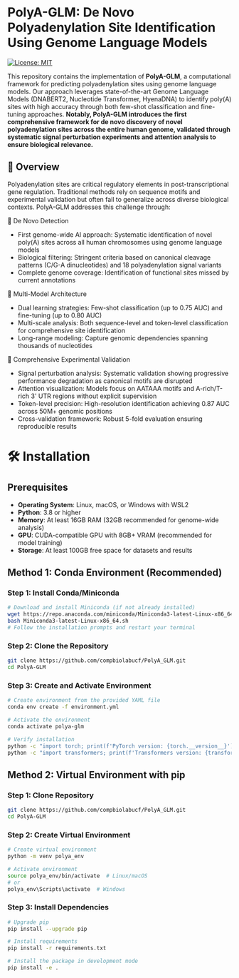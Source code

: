 # PolyA-GLM: De Novo Polyadenylation Site Identification Using Genome Language Models
[![License: MIT](https://img.shields.io/badge/License-MIT-yellow.svg)](https://opensource.org/licenses/MIT)

This repository contains the implementation of **PolyA-GLM**, a computational framework for predicting polyadenylation sites using genome language models. Our approach leverages state-of-the-art Genome Language Models (DNABERT2, Nucleotide Transformer, HyenaDNA) to identify poly(A) sites with high accuracy through both few-shot classification and fine-tuning approaches. **Notably, PolyA-GLM introduces the first comprehensive framework for de novo discovery of novel polyadenylation sites across the entire human genome, validated through systematic signal perturbation experiments and attention analysis to ensure biological relevance.**

## 🔬 Overview

Polyadenylation sites are critical regulatory elements in post-transcriptional gene regulation. Traditional methods rely on sequence motifs and experimental validation but often fail to generalize across diverse biological contexts. PolyA-GLM addresses this challenge through:

🌟 De Novo Detection

- First genome-wide AI approach: Systematic identification of novel poly(A) sites across all human chromosomes using genome language models
- Biological filtering: Stringent criteria based on canonical cleavage patterns (C/G-A dinucleotides) and 18 polyadenylation signal variants
- Complete genome coverage: Identification of functional sites missed by current annotations

🤖 Multi-Model Architecture
- Dual learning strategies: Few-shot classification (up to 0.75 AUC) and fine-tuning (up to 0.80 AUC)
- Multi-scale analysis: Both sequence-level and token-level classification for comprehensive site identification
- Long-range modeling: Capture genomic dependencies spanning thousands of nucleotides

🧪 Comprehensive Experimental Validation

- Signal perturbation analysis: Systematic validation showing progressive performance degradation as canonical motifs are disrupted
- Attention visualization: Models focus on AATAAA motifs and A-rich/T-rich 3' UTR regions without explicit supervision
- Token-level precision: High-resolution identification achieving 0.87 AUC across 50M+ genomic positions
- Cross-validation framework: Robust 5-fold evaluation ensuring reproducible results


# 🛠️ Installation

## Prerequisites

- **Operating System**: Linux, macOS, or Windows with WSL2
- **Python**: 3.8 or higher
- **Memory**: At least 16GB RAM (32GB recommended for genome-wide analysis)
- **GPU**: CUDA-compatible GPU with 8GB+ VRAM (recommended for model training)
- **Storage**: At least 100GB free space for datasets and results

## Method 1: Conda Environment (Recommended)

### Step 1: Install Conda/Miniconda
```bash
# Download and install Miniconda (if not already installed)
wget https://repo.anaconda.com/miniconda/Miniconda3-latest-Linux-x86_64.sh
bash Miniconda3-latest-Linux-x86_64.sh
# Follow the installation prompts and restart your terminal
```

### Step 2: Clone the Repository
```bash
git clone https://github.com/compbiolabucf/PolyA_GLM.git
cd PolyA-GLM
```

### Step 3: Create and Activate Environment
```bash
# Create environment from the provided YAML file
conda env create -f environment.yml

# Activate the environment
conda activate polya-glm

# Verify installation
python -c "import torch; print(f'PyTorch version: {torch.__version__}')"
python -c "import transformers; print(f'Transformers version: {transformers.__version__}')"
```

## Method 2: Virtual Environment with pip

### Step 1: Clone Repository
```bash
git clone https://github.com/compbiolabucf/PolyA_GLM.git
cd PolyA-GLM
```

### Step 2: Create Virtual Environment
```bash
# Create virtual environment
python -m venv polya_env

# Activate environment
source polya_env/bin/activate  # Linux/macOS
# or
polya_env\Scripts\activate  # Windows
```

### Step 3: Install Dependencies
```bash
# Upgrade pip
pip install --upgrade pip

# Install requirements
pip install -r requirements.txt

# Install the package in development mode
pip install -e .
```

